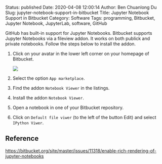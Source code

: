 Status: published
Date: 2020-04-08 12:00:14
Author: Ben Chuanlong Du
Slug: jupyter-notebook-support-in-bitbucket
Title: Jupyter Notebook Support in Bitbucket
Category: Software
Tags: programming, Bitbucket, Jupyter Notebook, JupyterLab, software, GitHub

GitHub has built-in support for Jupyter Notebooks. 
Bitbucket supports Jupyter Notebooks via a fileview addon. 
It works on both publick and private notebooks.
Follow the steps below to install the addon.

1. Click on your avatar in the lower left corner on your homepage of Bitbucket.

    ![](https://user-images.githubusercontent.com/824507/78822713-64b42300-7990-11ea-9879-cd8cf97cdbbd.png)

2. Select the option `App marketplace`. 

2. Find the addon `Notebook Viewer` in the listings. 

3. Install the addon `Notebook Viewer`.

4. Open a notebook in one of your Bitbucket repository.

5. Click on `Default file viwer` (to the left of the button Edit) and select `IPython Viwer`.

## Reference

<https://bitbucket.org/site/master/issues/11318/enable-rich-rendering-of-jupyter-notebooks>
